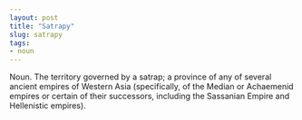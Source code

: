 ```yaml
---
layout: post
title: "Satrapy"
slug: satrapy
tags:
- noun
---
```


Noun. The territory governed by a satrap; a province of any of several ancient empires of Western Asia (specifically, of the Median or Achaemenid empires or certain of their successors, including the Sassanian Empire and Hellenistic empires).
